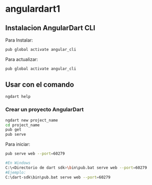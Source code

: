# angulardart1

## Instalacion AngularDart CLI

Para Instalar:

```sh
pub global activate angular_cli
```

Para actualizar:

```sh
pub global activate angular_cli
```

## Usar con el comando

```sh
ngdart help
```

### Crear un proyecto AngularDart

```bash
ngdart new project_name
cd project_name
pub get
pub serve
```

Para iniciar:
```sh
pub serve web --port=60279

#En Windows
C:\<Directorio de dart sdk>\bin\pub.bat serve web --port=60279
#Ejemplo:
C:\dart-sdk\bin\pub.bat serve web --port=60279
```